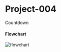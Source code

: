 # Project-004
Countdown

#### Flowchart
![flowchart](https://github.com/LBruni98/Project-004/blob/master/Flowchart.jpg)

